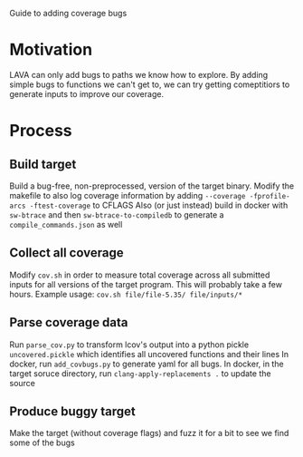 Guide to adding coverage bugs

# Motivation 
LAVA can only add bugs to paths we know how to explore.
By adding simple bugs to functions we can't get to, we can try getting comeptitiors to generate inputs to improve our coverage.

# Process
## Build target
Build a bug-free, non-preprocessed, version of the target binary. Modify the makefile to also log coverage information by adding `--coverage -fprofile-arcs -ftest-coverage` to CFLAGS
Also (or just instead) build in docker with `sw-btrace` and then `sw-btrace-to-compiledb` to generate a `compile_commands.json` as well

## Collect all coverage
Modify `cov.sh` in order to measure total coverage across all submitted inputs for all versions of the target program. This will probably take a few hours.
Example usage: `cov.sh file/file-5.35/ file/inputs/*`

## Parse coverage data
Run `parse_cov.py` to transform lcov's output into a python pickle `uncovered.pickle` which identifies all uncovered functions and their lines
In docker, run `add_covbugs.py` to generate yaml for all bugs.
In docker, in the target soruce directory, run `clang-apply-replacements .` to update the source

## Produce buggy target
Make the target (without coverage flags) and fuzz it for a bit to see we find some of the bugs
